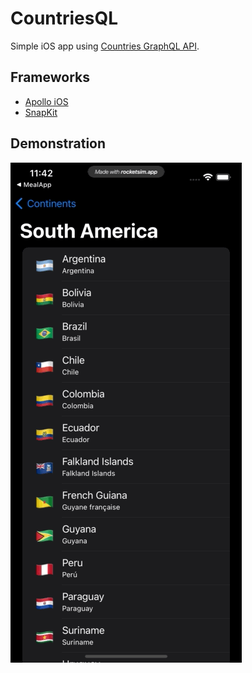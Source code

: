 # CountriesQL

Simple iOS app using [Countries GraphQL API](https://github.com/trevorblades/countries).

## Frameworks
* [Apollo iOS](https://github.com/apollographql/apollo-ios)
* [SnapKit](https://github.com/SnapKit/SnapKit)


## Demonstration

![](Recording.gif)
